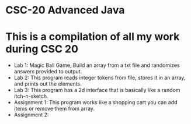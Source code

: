 # CSC-20 Advanced Java
# This is a compilation of all my work during CSC 20

- Lab 1: Magic Ball Game, Build an array from a txt file and randomizes answers provided to output.
- Lab 2: This program reads integer tokens from file, stores it in an array, and prints out the elements.
- Lab 3: This program has a 2d interface that is basically like a random itch-n-sketch.
- Assignment 1: This program works like a shopping cart you can add items or remove them from array.
- Assignment 2: 
